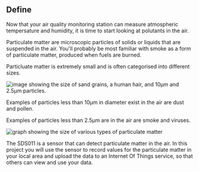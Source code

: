 ## Define

Now that your air quality monitoring station can measure atmospheric tempersature and humidity, it is time to start looking at polutants in the air.

Particulate matter are microscopic particles of solids or liquids that are suspended in the air. You'll probably be most familiar with smoke as a form of particulate matter, produced when fuels are burned.

Particluate matter is extremely small and is often categorised into different sizes.

![image showing the size of sand grains, a human hair, and 10µm and 2.5µm particles.](https://www.epa.gov/sites/production/files/2016-09/pm2.5_scale_graphic-color_2.jpg)

Examples of particles less than 10µm in diameter exist in the air are dust and pollen.

Examples of particles less than 2.5µm are in the air are smoke and viruses.

![graph showing the size of various types of particulate matter](https://upload.wikimedia.org/wikipedia/en/thumb/d/df/Airborne-particulate-size-chart.svg/918px-Airborne-particulate-size-chart.svg.png)

The SDS011 is a sensor that can detect particulate matter in the air. In this project you will use the sensor to record values for the particulate matter in your local area and upload the data to an Internet Of Things service, so that others can view and use your data.

